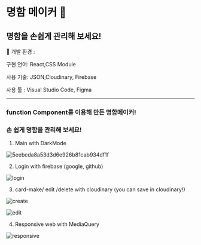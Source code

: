 # 명함 메이커 🔖
## 명함을 손쉽게 관리해 보세요!

📍 개발 환경 :

  구현 언어: React,CSS Module

  사용 기술: JSON,Cloudinary, Firebase

  사용 툴 : Visual Studio Code, Figma

---

### function Component를 이용해 만든 명함메이커!
### 손 쉽게 명함을 관리해 보세요!

1. Main with DarkMode

![5eebcda8a53d3d6e926b81cab934df1f](https://user-images.githubusercontent.com/68357066/115511110-7591b700-a2bb-11eb-96a1-828f60ed2d33.gif)



2. Login with firebase (google, github)

![login](https://user-images.githubusercontent.com/68357066/115511781-357f0400-a2bc-11eb-987a-86055af792b7.gif)



3. card-make/ edit /delete with cloudinary (you can save in cloudinary!)

![create](https://user-images.githubusercontent.com/68357066/115512981-8511ff80-a2bd-11eb-8be1-f2ab52cb1ada.gif)


![edit](https://user-images.githubusercontent.com/68357066/115512280-c7870c80-a2bc-11eb-95b9-05c37803faa9.gif)


4. Responsive web with MediaQuery

![responsive](https://user-images.githubusercontent.com/68357066/115513083-a5da5500-a2bd-11eb-904a-cadc93a1b609.gif)

